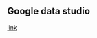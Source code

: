 ## Google data studio

[link](https://datastudio.google.com/reporting/4f31c3e3-af4c-4c30-a97d-1d7d3d09ac05)
